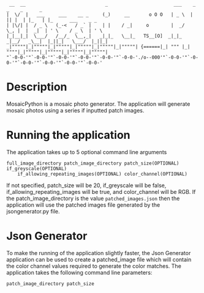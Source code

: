 ```
 __  __                             _                        ___    _  _    _      _                      
|  \/  |   ___     ___    __ _     (_)     __       o O O   | _ \  | || |  | |_   | |_      ___    _ _    
| |\/| |  / _ \   (_-<   / _` |    | |    / _|     o        |  _/   \_, |  |  _|  | ' \    / _ \  | ' \   
|_|__|_|  \___/   /__/_  \__,_|   _|_|_   \__|_   TS__[O]  _|_|_   _|__/   _\__|  |_||_|   \___/  |_||_|  
_|"""""|_|"""""|_|"""""|_|"""""|_|"""""|_|"""""| {======|_| """ |_| """"|_|"""""|_|"""""|_|"""""|_|"""""| 
"`-0-0-'"`-0-0-'"`-0-0-'"`-0-0-'"`-0-0-'"`-0-0-'./o--000'"`-0-0-'"`-0-0-'"`-0-0-'"`-0-0-'"`-0-0-'"`-0-0-' 
```

# Description
MosaicPython is a mosaic photo generator. The application will generate mosaic photos using a series if inputted patch images. 

# Running the application
The application takes up to 5 optional command line arguments

```
full_image_directory patch_image_directory patch_size(OPTIONAL) if_greyscale(OPTIONAL) 
    if_allowing_repeating_images(OPTIONAL) color_channel(OPTIONAL)
```

If not specified, patch_size will be 20, if_greyscale will be false, if_allowing_repeating_images will be true, and color_channel will be RGB.
If the patch_image_directory is the value `patched_images.json` then the application will use the patched images file generated by the 
jsongenerator.py file. 

# Json Generator
To make the running of the application slightly faster, the Json Generator application can be used to create a patched_image file
which will contain the color channel values required to generate the color matches. The application takes the following command
line parameters:
 
```
patch_image_directory patch_size
```